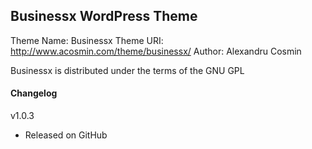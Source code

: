 ## Businessx WordPress Theme ##

Theme Name: Businessx
Theme URI: http://www.acosmin.com/theme/businessx/
Author: Alexandru Cosmin

Businessx is distributed under the terms of the GNU GPL

#### Changelog ####

v1.0.3
* Released on GitHub
